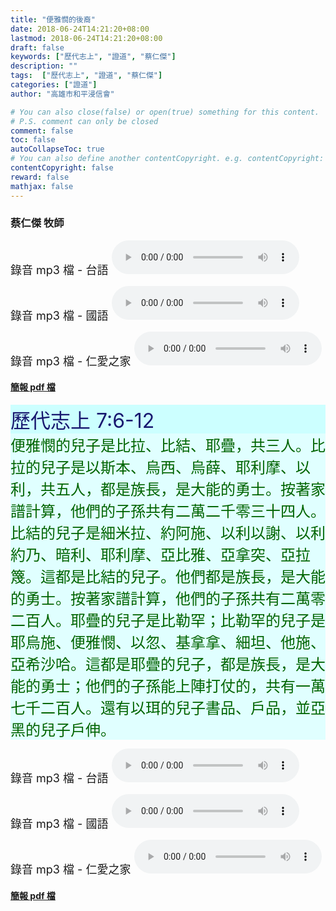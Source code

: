 ```yaml
---
title: "便雅憫的後裔"
date: 2018-06-24T14:21:20+08:00
lastmod: 2018-06-24T14:21:20+08:00
draft: false
keywords: ["歷代志上", "證道", "蔡仁傑"]
description: ""
tags:  ["歷代志上", "證道", "蔡仁傑"]
categories: ["證道"]
author: "高雄市和平浸信會"

# You can also close(false) or open(true) something for this content.
# P.S. comment can only be closed
comment: false
toc: false
autoCollapseToc: true
# You can also define another contentCopyright. e.g. contentCopyright: "This is another copyright."
contentCopyright: false
reward: false
mathjax: false
---
```


### 蔡仁傑 牧師

<font size="4">錄音 mp3 檔 - 台語 </font>
<audio controls src="https://hbc.nctu.me/mp3-s/s20180624t.mp3"></audio>

<font size="4">錄音 mp3 檔 - 國語 </font>
<audio controls src="https://hbc.nctu.me/mp3-s/s20180624c.mp3"></audio>

<font size="4">錄音 mp3 檔 - 仁愛之家 </font><audio controls src="https://hbc.nctu.me/mp3-s/s20180624k.mp3"></audio>

#### [簡報 pdf 檔](/pdf-s/s20180624.pdf "便雅憫的後裔")

<div style="background-color:#CCFFFF"><font size="6", color="#191970">
歷代志上 7:6-12
</font>
</div>

<div style="background-color:#E0FFFF"><font size="5", color="#006400">
便雅憫的兒子是比拉、比結、耶疊，共三人。比拉的兒子是以斯本、烏西、烏薛、耶利摩、以利，共五人，都是族長，是大能的勇士。按著家譜計算，他們的子孫共有二萬二千零三十四人。比結的兒子是細米拉、約阿施、以利以謝、以利約乃、暗利、耶利摩、亞比雅、亞拿突、亞拉篾。這都是比結的兒子。他們都是族長，是大能的勇士。按著家譜計算，他們的子孫共有二萬零二百人。耶疊的兒子是比勒罕；比勒罕的兒子是耶烏施、便雅憫、以忽、基拿拿、細坦、他施、亞希沙哈。這都是耶疊的兒子，都是族長，是大能的勇士；他們的子孫能上陣打仗的，共有一萬七千二百人。還有以珥的兒子書品、戶品，並亞黑的兒子戶伸。
</font>
</div>

<font size="4">錄音 mp3 檔 - 台語 </font>
<audio controls src="https://hbc.nctu.me/mp3-s/s20180624t.mp3"></audio>

<font size="4">錄音 mp3 檔 - 國語 </font>
<audio controls src="https://hbc.nctu.me/mp3-s/s20180624c.mp3"></audio>

<font size="4">錄音 mp3 檔 - 仁愛之家 </font><audio controls src="https://hbc.nctu.me/mp3-s/s20180624k.mp3"></audio>

#### [簡報 pdf 檔](/pdf-s/s20180624.pdf "便雅憫的後裔")